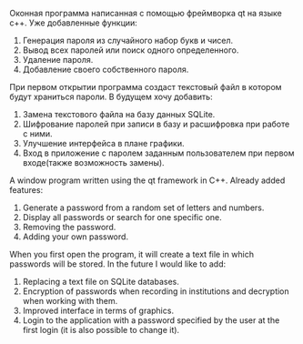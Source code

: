 Оконная программа написанная с помощью фреймворка qt на языке с++.
Уже добавленные функции:
1. Генерация пароля из случайного набор букв и чисел.
2. Вывод всех паролей или поиск одного определенного.
3. Удаление пароля.
4. Добавление своего собственного пароля.

При первом открытии программа создаст текстовый файл в котором будут храниться пароли.
В будущем хочу добавить:

1. Замена текстового файла на базу данных SQLite.
2. Шифрование паролей при записи в базу и расшифровка при работе с ними.
3. Улучшение интерфейса в плане графики.
4. Вход в приложение с паролем заданным пользователем при первом входе(также возможность замены).

A window program written using the qt framework in C++.
Already added features:
1. Generate a password from a random set of letters and numbers.
2. Display all passwords or search for one specific one.
3. Removing the password.
4. Adding your own password.

When you first open the program, it will create a text file in which passwords will be stored.
In the future I would like to add:

1. Replacing a text file on SQLite databases.
2. Encryption of passwords when recording in institutions and decryption when working with them.
3. Improved interface in terms of graphics.
4. Login to the application with a password specified by the user at the first login (it is also possible to change it).
